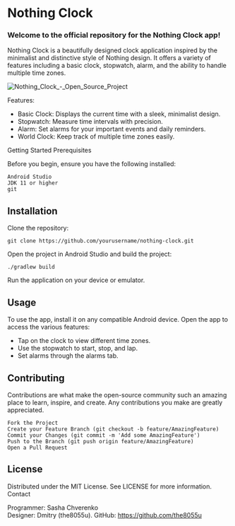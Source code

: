# Nothing Clock

### Welcome to the official repository for the Nothing Clock app! <br />
Nothing Clock is a beautifully designed clock application inspired by the minimalist and distinctive style of Nothing design. It offers a variety of features including a basic clock, stopwatch, alarm, and the ability to handle multiple time zones.

![Nothing_Clock_-_Open_Source_Project](https://github.com/user-attachments/assets/8bb22142-30fd-4d0b-8ca7-28458238d862)

Features: 
- Basic Clock: Displays the current time with a sleek, minimalist design.
- Stopwatch: Measure time intervals with precision.
- Alarm: Set alarms for your important events and daily reminders.
- World Clock: Keep track of multiple time zones easily.

Getting Started
Prerequisites

Before you begin, ensure you have the following installed:
    
    Android Studio
    JDK 11 or higher
    git

## Installation
Clone the repository:

    git clone https://github.com/yourusername/nothing-clock.git

Open the project in Android Studio and build the project:

    ./gradlew build

Run the application on your device or emulator.

## Usage

To use the app, install it on any compatible Android device. Open the app to access the various features:

- Tap on the clock to view different time zones.
- Use the stopwatch to start, stop, and lap.
- Set alarms through the alarms tab.

## Contributing

Contributions are what make the open-source community such an amazing place to learn, inspire, and create. Any contributions you make are greatly appreciated.

    Fork the Project
    Create your Feature Branch (git checkout -b feature/AmazingFeature)
    Commit your Changes (git commit -m 'Add some AmazingFeature')
    Push to the Branch (git push origin feature/AmazingFeature)
    Open a Pull Request

## License

Distributed under the MIT License. See LICENSE for more information.
Contact

Programmer: Sasha Chverenko <br />
Designer: Dmitry (the8055u). GitHub: https://github.com/the8055u
